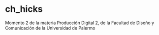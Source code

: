 # ch_hicks
Momento 2 de la materia Producción Digital 2, de la Facultad de Diseño y Comunicación de la Universidad de Palermo
